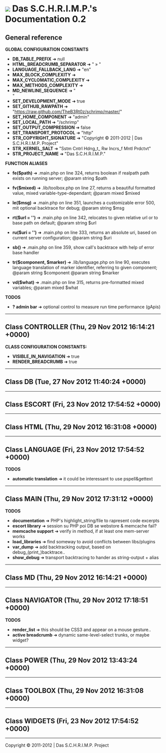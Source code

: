 ![](https://raw.github.com/TheB3Rt0z/schrimp/master/.inc/img/schrimp_favicon_md.ico "") Das S.C.H.R.I.M.P.'s Documentation 0.2  
==============================================================================================================================  
  
  
  
General reference  
-----------------  
  
  
**GLOBAL CONFIGURATION CONSTANTS**  
  
- **DB_TABLE_PREFIX** &#10140; null
- **HTML_BREADCRUMB_SEPARATOR** &#10140; " &raquo; "
- **LANGUAGE_FALLBACK_LANG** &#10140; "en"
- **MAX_BLOCK_COMPLEXITY** &#10140; 
- **MAX_CYCLOMATIC_COMPLEXITY** &#10140; 
- **MAX_METHODS_COMPLEXITY** &#10140; 
- **MD_NEWLINE_SEQUENCE** &#10140; "  
"
- **SET_DEVELOPMENT_MODE** &#10140; true
- **SET_GITHUB_RAWPATH** &#10140; "https://raw.github.com/TheB3Rt0z/schrimp/master/"
- **SET_HOME_COMPONENT** &#10140; "admin"
- **SET_LOCAL_PATH** &#10140; "/schrimp"
- **SET_OUTPUT_COMPRESSION** &#10140; false
- **SET_TRANSPORT_PROTOCOL** &#10140; "http"
- **STR_COPYRIGHT_SIGNATURE** &#10140; "Copyright © 2011-2012 | Das S.C.H.R.I.M.P. Project"
- **STR_KERNEL_SALT** &#10140; "Sstm Cntrl Hdng_t_ Rw Incrs_f Mntl Prdctvt"
- **STR_PROJECT_NAME** &#10140; "Das S.C.H.R.I.M.P."
  
**FUNCTION ALIASES**  
  
- **fe($path)** &#10140; .main.php on line 324,
  returns boolean if realpath path exists on running server;
  @param string $path

- **fv($mixed)** &#10140; .lib/toolbox.php on line 27,
  returns a beautiful formatted value, mixed variable-type-dependant;
  @param mixed $mixed

- **le($msg)** &#10140; .main.php on line 351,
  launches a customizable error 500, mit optional backtrace for debug;
  @param string $msg

- **rt($url = '')** &#10140; .main.php on line 342,
  relocates to given relative url or to base path on default;
  @param string $url

- **ru($uri = '')** &#10140; .main.php on line 333,
  returns an absolute uri, based on current server configuration;
  @param string $uri

- **sb()** &#10140; .main.php on line 359,
  show call's backtrace with help of error base handler

- **tr($component, $marker)** &#10140; .lib/language.php on line 90,
  executes language translation of marker identifier, referring to given component;
  @param string $component
  @param string $marker

- **vd($what)** &#10140; .main.php on line 315,
  returns pre-formatted mixed variables;
  @param mixed $what

  
**TODOS**  
  
- **? admin bar** &#10140; optional control to measure run time performance (gApis)
  
  
***  
  
Class CONTROLLER (Thu, 29 Nov 2012 16:14:21 +0000)  
--------------------------------------------------  
  
  
**CLASS CONFIGURATION CONSTANTS:**  
  
- **VISIBLE_IN_NAVIGATION** &#10140; true
- **RENDER_BREADCRUMB** &#10140; true
  
***  
  
Class DB (Tue, 27 Nov 2012 11:40:24 +0000)  
------------------------------------------  
  
  
  
***  
  
Class ESCORT (Fri, 23 Nov 2012 17:54:52 +0000)  
----------------------------------------------  
  
  
  
***  
  
Class HTML (Thu, 29 Nov 2012 16:31:08 +0000)  
--------------------------------------------  
  
  
  
***  
  
Class LANGUAGE (Fri, 23 Nov 2012 17:54:52 +0000)  
------------------------------------------------  
  
  
**TODOS**  
  
- **automatic translation** &#10140; it could be interessant to use pspell&gettext
  
***  
  
Class MAIN (Thu, 29 Nov 2012 17:31:12 +0000)  
--------------------------------------------  
  
  
**TODOS**  
  
- **documentation** &#10140; PHP's highlight_string/file to rapresent code excerpts
- **escort library** &#10140; session su PHP poi DB se webstore & memcache fail?
- **memcache support** &#10140; verify in method, if at least one mem-server works
- **load_libraries** &#10140; find someway to avoid conflicts between libs/plugins
- **var_dump** &#10140; add backtracking output, based on debug_(print_)backtrace..
- **show_debug** &#10140; transport backtracing to hander as string-output + alias
  
***  
  
Class MD (Thu, 29 Nov 2012 16:14:21 +0000)  
------------------------------------------  
  
  
  
***  
  
Class NAVIGATOR (Thu, 29 Nov 2012 17:18:51 +0000)  
-------------------------------------------------  
  
  
**TODOS**  
  
- **render_list** &#10140; this should be CSS3 and appear on a mouse gesture..
- **active breadcrumb** &#10140; dynamic same-level-select trunks, or maybe widget?
  
***  
  
Class POWER (Thu, 29 Nov 2012 13:43:24 +0000)  
---------------------------------------------  
  
  
  
***  
  
Class TOOLBOX (Thu, 29 Nov 2012 16:31:08 +0000)  
-----------------------------------------------  
  
  
  
***  
  
Class WIDGETS (Fri, 23 Nov 2012 17:54:52 +0000)  
-----------------------------------------------  
  
  
  
***  
  




Copyright © 2011-2012 | Das S.C.H.R.I.M.P. Project  
